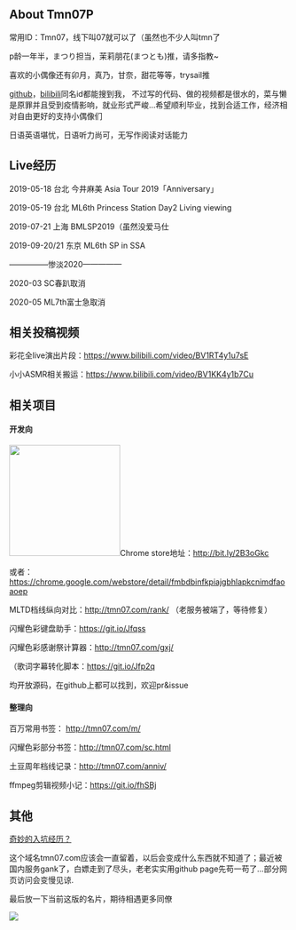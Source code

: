 ## About Tmn07P

常用ID：Tmn07，线下叫07就可以了（虽然也不少人叫tmn了

p龄一年半，まつり担当，茉莉朋花(まつとも)推，请多指教~

喜欢的小偶像还有卯月，真乃，甘奈，甜花等等，trysail推

[github](https://github.com/qq519043202)，[bilibili](https://space.bilibili.com/8162825)同名id都能搜到我， 不过写的代码、做的视频都是很水的，菜与懒是原罪并且受到疫情影响，就业形式严峻...希望顺利毕业，找到合适工作，经济相对自由更好的支持小偶像们

日语英语堪忧，日语听力尚可，无写作阅读对话能力

## Live经历

2019-05-18 台北 今井麻美 Asia Tour 2019「Anniversary」

2019-05-19 台北 ML6th Princess Station Day2 Living viewing

2019-07-21 上海 BMLSP2019（虽然没爱马仕

2019-09-20/21 东京 ML6th SP in SSA

—————惨淡2020—————

2020-03 SC春趴取消

2020-05 ML7th富士急取消

## 相关投稿视频

彩花全live演出片段：https://www.bilibili.com/video/BV1RT4y1u7sE

小小ASMR相关搬运：https://www.bilibili.com/video/BV1KK4y1b7Cu

## 相关项目

#### 开发向

<img src="http://tmn07.com/p/search.png" style="width: 200px; ">Chrome store地址：http://bit.ly/2B3oGkc

或者：https://chrome.google.com/webstore/detail/fmbdbinfkpiajgbhlapkcnimdfaoaoep

MLTD档线纵向对比：http://tmn07.com/rank/ （老服务被端了，等待修复）

闪耀色彩键盘助手：https://git.io/Jfqss

闪耀色彩感谢祭计算器：http://tmn07.com/gxj/

（歌词字幕转化脚本：https://git.io/Jfp2q

均开放源码，在github上都可以找到，欢迎pr&issue

#### 整理向

百万常用书签： http://tmn07.com/m/

闪耀色彩部分书签：http://tmn07.com/sc.html

土豆周年档线记录：http://tmn07.com/anniv/

ffmpeg剪辑视频小记：https://git.io/fhSBj

## 其他

[奇妙的入坑经历？](St@rt.html)

这个域名tmn07.com应该会一直留着，以后会变成什么东西就不知道了；最近被国内服务gank了，白嫖走到了尽头，老老实实用github page先苟一苟了...部分网页访问会变慢见谅.

最后放一下当前这版的名片，期待相遇更多同僚

![](http://tmn07.com/p/card2.jpg)